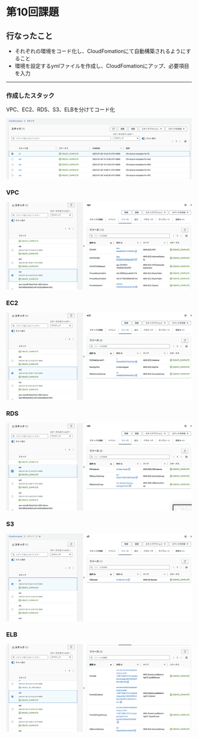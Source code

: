 # 第10回課題

## 行なったこと　　
  
- それぞれの環境をコード化し、CloudFomationにて自動構築されるようにすること  
- 環境を設定するymlファイルを作成し、CloudFomationにアップ、必要項目を入力 
  
***
  
### 作成したスタック　　
  
VPC、EC2、RDS、S3、ELBを分けてコード化  

![stacks](image10/stacks.png)   
  
### VPC
  
![vpc](image10/vpc.png)  
  
### EC2
  
![ec2](image10/ec2.png)  
  
### RDS
  
![rds](image10/rds.png)  
  
### S3
  
![s3](image10/s3.png)  
  
### ELB
  
![elb](image10/elb.png)  
  

 